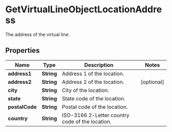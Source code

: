 

# GetVirtualLineObjectLocationAddress

The address of the virtual line.

## Properties

| Name | Type | Description | Notes |
|------------ | ------------- | ------------- | -------------|
|**address1** | **String** | Address 1 of the location. |  |
|**address2** | **String** | Address 2 of the location. |  [optional] |
|**city** | **String** | City of the location. |  |
|**state** | **String** | State code of the location. |  |
|**postalCode** | **String** | Postal code of the location. |  |
|**country** | **String** | ISO-3166 2-Letter country code of the location. |  |



